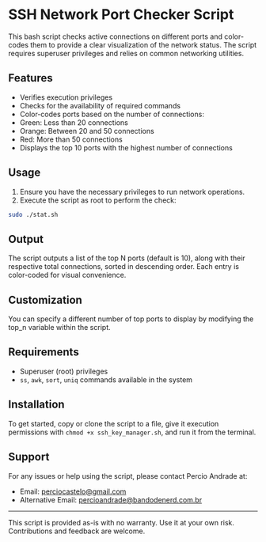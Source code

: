 # SSH Network Port Checker Script

This bash script checks active connections on different ports and color-codes them to provide a clear visualization of the network status. The script requires superuser privileges and relies on common networking utilities.

## Features

* Verifies execution privileges
* Checks for the availability of required commands
* Color-codes ports based on the number of connections:
* Green: Less than 20 connections
* Orange: Between 20 and 50 connections
* Red: More than 50 connections
* Displays the top 10 ports with the highest number of connections

## Usage

1. Ensure you have the necessary privileges to run network operations.
2. Execute the script as root to perform the check:

``` bash
sudo ./stat.sh
```

## Output

The script outputs a list of the top N ports (default is 10), along with their respective total connections, sorted in descending order. Each entry is color-coded for visual convenience.

## Customization

You can specify a different number of top ports to display by modifying the top\_n variable within the script.

## Requirements

* Superuser (root) privileges
* `ss`, `awk`, `sort`, `uniq` commands available in the system

## Installation

To get started, copy or clone the script to a file, give it execution permissions with `chmod +x ssh_key_manager.sh`, and run it from the terminal.

## Support

For any issues or help using the script, please contact Percio Andrade at:

* Email: [perciocastelo@gmail.com](mailto:perciocastelo@gmail.com)
* Alternative Email: [percioandrade@bandodenerd.com.br](mailto:percioandrade@bandodenerd.com.br)

- - -

This script is provided as-is with no warranty. Use it at your own risk. Contributions and feedback are welcome.